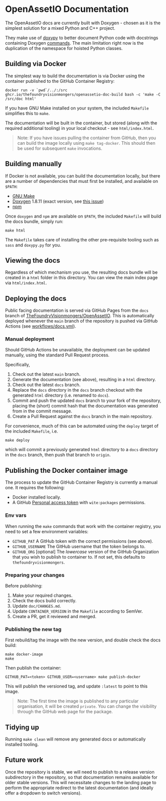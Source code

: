 # OpenAssetIO Documentation

The OpenAssetIO docs are currently built with Doxygen - chosen as it is
the simplest solution for a mixed Python and C++ project.

They make use of [doxypy](https://github.com/0xCAFEBABE/doxypy) to
better document Python code with docstrings containing Doxygen
[commands](https://www.doxygen.nl/manual/commands.html). The main
limitation right now is the duplication of the namespace for hoisted
Python classes.

## Building via Docker

The simplest way to build the documentation is via Docker using the
container published to the GitHub Container Registry:

```
docker run -v `pwd`/../:/src ghcr.io/thefoundryvisionmongers/openassetio-doc-build bash -c 'make -C /src/doc html'
```

If you have GNU Make installed on your system, the included `Makefile`
simplifies this to `make`.

The documentation will be built in the container, but stored (along with
the required additional tooling) in your local checkout - see
`html/index.html`.

> Note: If you have issues pulling the container from GitHub, then you
> can build the image locally using `make tag-docker`. This should then
> be used for subsequent `make` invocations.

## Building manually

If Docker is not available, you can build the documentation locally, but
there are a number of dependencies that must first be installed, and
available on `$PATH`:

- [GNU Make](https://www.gnu.org/software/make/)
- [Doxygen](https://www.doxygen.nl) 1.8.11 (exact version, see [this
  issue](https://github.com/doxygen/doxygen/issues/7096))
- [npm](https://nodejs.org/en/)

Once `doxygen` and `npm` are available on `$PATH`, the included
`Makefile` will build the docs bundle, simply run:

```
make html
```

The `Makefile` takes care of installing the other pre-requisite tooling
such as `sass` and `doxypy.py` for you.

## Viewing the docs

Regardless of which mechanism you use, the resulting docs bundle will be
created in a `html` folder in this directory.  You can view the main
index page via `html/index.html`.

## Deploying the docs

Public facing documentation is served via GitHub Pages from the `docs`
branch of [TheFoundryVisionmongers/OpenAssetIO](https://github.com/TheFoundryVisionmongers/OpenAssetIO).
This is automatically deployed whenever the `main` branch of the repository
is pushed via GitHub Actions (see [workflows/docs.yml](../.github/workflows/docs.yml)).

### Manual deployment

Should GitHub Actions be unavailable, the deployment can be updated
manually, using the standard Pull Request process.

Specifically,
1. Check out the latest `main` branch.
2. Generate the documentation (see above), resulting in a `html`
   directory.
3. Check out the latest `docs` branch.
4. Replace the `docs` directory in the `docs` branch checkout with
   the generated `html` directory (i.e. renamed to `docs`).
5. Commit and push the updated `docs` branch to your fork of the
   repository, placing the (short) commit hash that the documentation
   was generated from in the commit message.
6. Create a Pull Request against the `docs` branch in the main
   repository.

For convenience, much of this can be automated using the `deploy`
target of the included `Makefile`, i.e.
```shell
make deploy
```
which will commit a previously generated `html` directory to a `docs`
directory in the `docs` branch, then push that branch to `origin`.

## Publishing the Docker container image

The process to update the GitHub Container Registry is currently a
manual one. It requires the following:

-   Docker installed locally.
-   A GitHub [Personal access token](https://github.com/settings/tokens)
    with `wite:packages` permissions.

### Env vars

When running the `make` commands that work with the container registry,
you need to set a few environment variables:

-   `GITHUB_PAT` A GitHub token with the correct permissions (see above).
-   `GITHUB_USERNAME` The GitHub username that the token belongs to.
-   `GITHUB_ORG` [optional] The _lowercase_ version of the GitHub
    Organization that you wish to publish to container to. If not set,
    this defaults to `thefoundryvisionmongers`.

### Preparing your changes

Before publishing:

1. Make your required changes.
2. Check the docs build correctly.
3. Update `doc/CHANGES.md`.
4. Update `CONTAINER_VERSION` in the `Makefile` according to SemVer.
5. Create a PR, get it reviewed and merged.

### Publishing the new tag

First rebuild/tag the image with the new version, and double check the
docs build:

```shell
make docker-image
make
```

Then publish the container:

```shell
GITHUB_PAT=<token> GITHUB_USER=<username> make publish-docker
```

This will publish the versioned tag, and update `:latest` to point
to this image.

> Note: The first time the image is published to any particular
> organisation, it will be created `private`. You can change the
> visibility through the GitHub web page for the package.

## Tidying up

Running `make clean` will remove any generated docs or automatically
installed tooling.

## Future work

Once the repository is stable, we will need to publish to a release
version subdirectory in the repository, so that documentation remains
available for older stable versions. This will necessitate changes to
the landing page to perform the appropriate redirect to the latest
documentation (and ideally offer a dropdown to switch versions).
